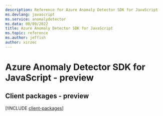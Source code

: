 ```yaml
---
description: Reference for Azure Anomaly Detector SDK for JavaScript
ms.devlang: javascript
ms.service: anomalydetector
ms.data: 08/09/2022
title: Azure Anomaly Detector SDK for JavaScript
ms.topic: reference
ms.author: jeffish
author: xirzec
---
```

# Azure Anomaly Detector SDK for JavaScript - preview

## Client packages - preview
[!INCLUDE [client-packages](anomaly-detector-client-index.md)]